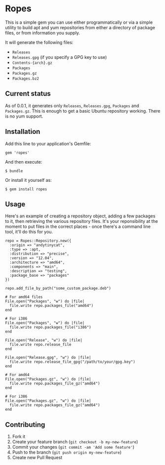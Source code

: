 # Ropes

This is a simple gem you can use either programmatically or via a simple utility to build
apt and yum repositories from either a directory of package files, or from information
you supply.

It will generate the following files:
* `Releases`
* `Releases.gpg` (if you specify a GPG key to use)
* `Contents-{arch}.gz`
* `Packages`
* `Packages.gz`
* `Packages.bz2`

## Current status

As of 0.0.1, it generates only `Releases`, `Releases.gpg`, `Packages` and `Packages.gz`.
This is enough to get a basic Ubuntu repository working. There is no yum support.

## Installation

Add this line to your application's Gemfile:

    gem 'ropes'

And then execute:

    $ bundle

Or install it yourself as:

    $ gem install ropes

## Usage

Here's an example of creating a repository object, adding a few packages to it,
then retrieving the various repository files. It's your reponsibility at the moment
to put files in the correct places - once there's a command line tool, it'll do this
for you.

    repo = Ropes::Repository.new({
      :origin => "andytinycat",
      :type => :apt,
      :distribution => "precise",
      :version => "12.04",
      :architecture => "amd64",
      :components => "main",
      :description => "testing",
      :package_base => "packages"
    })

    repo.add_file_by_path("some_custom_package.deb")

    # For amd64 files
    File.open("Packages", "w") do |file|
      file.write repo.packages_file("amd64")
    end

    # For i386
    File.open("Packages", "w") do |file|
      file.write repo.packages_file("i386")
    end

    File.open("Release", "w") do |file|
      file.write repo.release_file
    end

    File.open("Release.gpg", "w") do |file|
      file.write repo.release_file_gpg("/path/to/your/gpg.key")
    end

    # For amd64
    File.open("Packages.gz", "w") do |file|
      file.write repo.packages_file_gz("amd64")
    end

    # For i386
    File.open("Packages.gz", "w") do |file|
      file.write repo.packages_file_gz("amd64")
    end

## Contributing

1. Fork it
2. Create your feature branch (`git checkout -b my-new-feature`)
3. Commit your changes (`git commit -am 'Add some feature'`)
4. Push to the branch (`git push origin my-new-feature`)
5. Create new Pull Request
